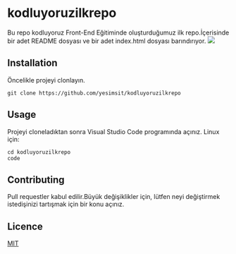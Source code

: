 # kodluyoruzilkrepo
Bu repo kodluyoruz Front-End Eğitiminde oluşturduğumuz ilk repo.İçerisinde bir adet README dosyası ve bir adet index.html dosyası barındırıyor.
![](projee.jpg)
## Installation
Öncelikle projeyi clonlayın.
```
git clone https://github.com/yesimsit/kodluyoruzilkrepo 
```
## Usage
Projeyi cloneladıktan sonra Visual Studio Code programında açınız.
Linux için:
```
cd kodluyoruzilkrepo
code
```

## Contributing
Pull requestler kabul edilir.Büyük değişiklikler için, lütfen neyi değiştirmek istedişinizi tartışmak için bir konu açınız.
## Licence
[MIT](https://choosealicense.com/licenses/mit/)

